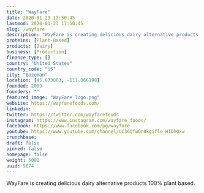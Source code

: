 ```yaml
---
title: "WayFare"
date: 2020-01-23 17:50:45
lastmod: 2020-01-23 17:50:45
slug: /wayfare
description: "WayFare is creating delicious dairy alternative products 100% plant based."
proteins: [Plant-Based]
products: [Dairy]
business: [Production]
finance_type: []
country: "United States"
country_code: "US"
city: "Bozeman"
location: [45.673803, -111.066198]
founded: 2009
founders: ""
featured_image: "WayFare logo.png"
website: https://wayfarefoods.com/
linkedin: 
twitter: https://twitter.com/wayfarefoods
instagram: https://www.instagram.com/wayfare_foods/
facebook: https://www.facebook.com/pg/wayfare
youtube: https://www.youtube.com/channel/UC36QfwOn0kgifle_HIDhOxw
crunchbase: 
draft: false
pinned: false
homepage: false
weight: 5000
uuid: 5674
---
```

WayFare is creating delicious dairy alternative products 100% plant based.
